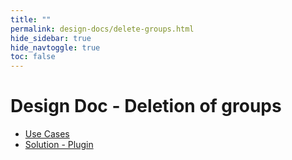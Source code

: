 ```yaml
---
title: ""
permalink: design-docs/delete-groups.html
hide_sidebar: true
hide_navtoggle: true
toc: false
---
```


# Design Doc - Deletion of groups

* [Use Cases](/design-docs/delete-groups-use-cases.html)
* [Solution - Plugin](/design-docs/delete-groups-solution-plugin.html)
